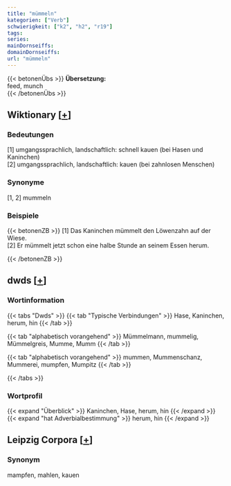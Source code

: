 ```yaml
---
title: "mümmeln"
kategorien: ["Verb"]
schwierigkeit: ["k2", "h2", "r19"]
tags:
series:
mainDornseiffs:
domainDornseiffs:
url: "mümmeln"
---
```


{{< betonenÜbs >}}
**Übersetzung:**  
feed, munch  
{{< /betonenÜbs >}}

## Wiktionary [[+](https://de.wiktionary.org/wiki/mümmeln)]

### Bedeutungen
[1] umgangssprachlich, landschaftlich: schnell kauen (bei Hasen und Kaninchen)  
[2] umgangssprachlich, landschaftlich: kauen (bei zahnlosen Menschen)  

### Synonyme
[1, 2] mummeln  

### Beispiele
{{< betonenZB >}}
[1] Das Kaninchen mümmelt den Löwenzahn auf der Wiese.  
[2] Er mümmelt jetzt schon eine halbe Stunde an seinem Essen herum.  

{{< /betonenZB >}}


## dwds [[+](https://www.dwds.de/wb/mümmeln)]

### Wortinformation
{{< tabs "Dwds" >}}
{{< tab "Typische Verbindungen" >}}
Hase, Kaninchen, herum, hin
{{< /tab >}}

{{< tab "alphabetisch vorangehend" >}}
Mümmelmann, mummelig, Mümmelgreis, Mumme, Mumm
{{< /tab >}}

{{< tab "alphabetisch vorangehend" >}}
mummen, Mummenschanz, Mummerei, mumpfen, Mumpitz
{{< /tab >}}

{{< /tabs >}}

### Wortprofil
{{< expand "Überblick" >}} Kaninchen, Hase, herum, hin {{< /expand >}}
{{< expand "hat Adverbialbestimmung" >}} herum, hin {{< /expand >}}

## Leipzig Corpora [[+](https://corpora.uni-leipzig.de/en/res?word=mümmeln&corpusId=deu_newscrawl-public_2018)]


### Synonym
mampfen, mahlen, kauen

